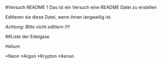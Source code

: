 #Versuch README 1
Das ist ein Versuch eine README  Datei zu erstellen

Editieren sie diese Datei, wenn ihnen langweilig ist.

*Achtung: Bitte nicht editiern !!!!*

##Liste der Edelgase
<p>Helium</p>
*Neon
*Argon
*Krypton
*Xenon
  
